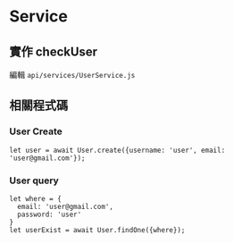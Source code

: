 # Service


## 實作 checkUser

編輯 `api/services/UserService.js`

## 相關程式碼

### User Create

`let user = await User.create({username: 'user', email: 'user@gmail.com'});`

### User query

```
let where = {
  email: 'user@gmail.com',
  password: 'user'
}
let userExist = await User.findOne({where});

```
